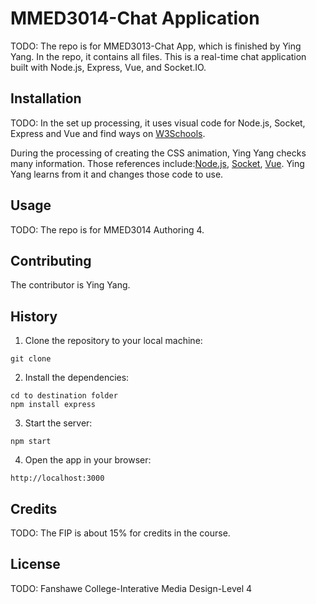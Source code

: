 # MMED3014-Chat Application


TODO: The repo is for MMED3013-Chat App, which is finished by Ying Yang. In the repo, it contains all files. This is a real-time chat application built with Node.js, Express, Vue, and Socket.IO.

## Installation
TODO: In the set up processing, it uses visual code for Node.js, Socket, Express and Vue and find ways on [W3Schools](https://www.w3schools.com/). 


During the processing of creating the CSS animation, Ying Yang checks many information. Those references include:[Node.js](https://developer.mozilla.org/en-US/docs/Web/CSS/CSS_Animations), [Socket](https://www.youtube.com/watch?v=YszONjKpgg4&t=652s), [Vue](https://www.youtube.com/watch?v=4PStxeSIL9I). Ying Yang learns from it and changes those code to use.
## Usage
TODO: The repo is for MMED3014 Authoring 4.

## Contributing
The contributor is Ying Yang.

## History

1. Clone the repository to your local machine:
```
git clone 
```

2. Install the dependencies:
```
cd to destination folder
npm install express
```

3. Start the server:
```
npm start
```

4. Open the app in your browser:
```
http://localhost:3000
```

## Credits
TODO: The FIP is about 15% for credits in the course.

## License
TODO: Fanshawe College-Interative Media Design-Level 4


